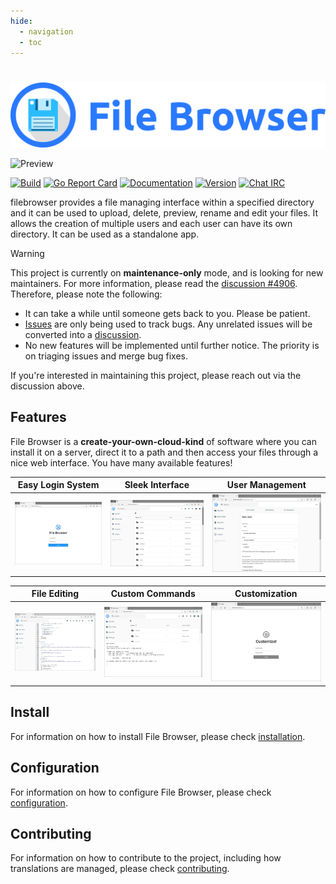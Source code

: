 ```yaml
---
hide:
  - navigation
  - toc
---
```

#

<p align="center">
  <img src="https://raw.githubusercontent.com/filebrowser/logo/master/banner.png" width="550"/>
</p>

![Preview](https://user-images.githubusercontent.com/5447088/50716739-ebd26700-107a-11e9-9817-14230c53efd2.gif)

[![Build](https://github.com/filebrowser/filebrowser/actions/workflows/main.yaml/badge.svg)](https://github.com/filebrowser/filebrowser/actions/workflows/main.yaml)
[![Go Report Card](https://goreportcard.com/badge/github.com/filebrowser/filebrowser?style=flat-square)](https://goreportcard.com/report/github.com/filebrowser/filebrowser)
[![Documentation](https://img.shields.io/badge/godoc-reference-blue.svg?style=flat-square)](http://godoc.org/github.com/filebrowser/filebrowser)
[![Version](https://img.shields.io/github/release/filebrowser/filebrowser.svg?style=flat-square)](https://github.com/filebrowser/filebrowser/releases/latest)
[![Chat IRC](https://img.shields.io/badge/freenode-%23filebrowser-blue.svg?style=flat-square)](http://webchat.freenode.net/?channels=%23filebrowser)

filebrowser provides a file managing interface within a specified directory and it can be used to upload, delete, preview, rename and edit your files. It allows the creation of multiple users and each user can have its own directory. It can be used as a standalone app.

> [!WARNING]
>
> This project is currently on **maintenance-only** mode, and is looking for new maintainers. For more information, please read the [discussion #4906](https://github.com/filebrowser/filebrowser/discussions/4906). Therefore, please note the following:
>
> - It can take a while until someone gets back to you. Please be patient.
> - [Issues][issues] are only being used to track bugs. Any unrelated issues will be converted into a [discussion][discussions].
> - No new features will be implemented until further notice. The priority is on triaging issues and merge bug fixes.
> 
> If you're interested in maintaining this project, please reach out via the discussion above.

[issues]: https://github.com/filebrowser/filebrowser/issues
[discussions]: https://github.com/filebrowser/filebrowser/discussions

## Features

File Browser is a **create-your-own-cloud-kind** of software where you can install it on a server, direct it to a path and then access your files through a nice web interface. You have many available features!

|    Easy Login System     |     Sleek Interface      |     User Management      |
| :----------------------: | :----------------------: | :----------------------: |
| ![](./site/docs/assets/1.jpg) | ![](./site/docs/assets/2.jpg) | ![](./site/docs/assets/3.jpg) |


|       File Editing       |     Custom Commands      |      Customization       |
| :----------------------: | :----------------------: | :----------------------: |
| ![](./site/docs/assets/4.jpg) | ![](./site/docs/assets/5.jpg) | ![](./site/docs/assets/6.jpg) |

## Install

For information on how to install File Browser, please check [installation](./site/docs/installation.md).

## Configuration

For information on how to configure File Browser, please check [configuration](./site/docs/configuration.md).

## Contributing

For information on how to contribute to the project, including how translations are managed, please check [contributing](./site/docs/contributing.md).
